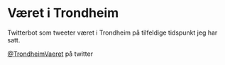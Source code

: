 # Været i Trondheim

Twitterbot som tweeter været i Trondheim på tilfeldige tidspunkt jeg har satt.

[@TrondheimVaeret](https://twitter.com/TrondheimVaeret) på twitter

